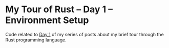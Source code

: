 # My Tour of Rust – Day 1 – Environment Setup

Code related to [Day 1](https://rushtonality.com/2019/01/10/my-tour-of-rust-day-1-environment-setup/) of my series of posts about my brief tour through the Rust programming language.
